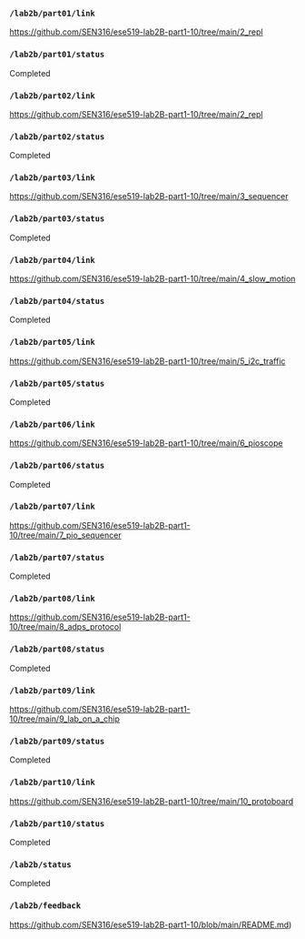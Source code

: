 ### `/lab2b/part01/link`
https://github.com/SEN316/ese519-lab2B-part1-10/tree/main/2_repl
### `/lab2b/part01/status`
Completed
### `/lab2b/part02/link`
https://github.com/SEN316/ese519-lab2B-part1-10/tree/main/2_repl
### `/lab2b/part02/status`
Completed
### `/lab2b/part03/link`
https://github.com/SEN316/ese519-lab2B-part1-10/tree/main/3_sequencer
### `/lab2b/part03/status`
Completed
### `/lab2b/part04/link`
https://github.com/SEN316/ese519-lab2B-part1-10/tree/main/4_slow_motion
### `/lab2b/part04/status`
Completed
### `/lab2b/part05/link`
https://github.com/SEN316/ese519-lab2B-part1-10/tree/main/5_i2c_traffic
### `/lab2b/part05/status`
Completed
### `/lab2b/part06/link`
https://github.com/SEN316/ese519-lab2B-part1-10/tree/main/6_pioscope
### `/lab2b/part06/status`
Completed
### `/lab2b/part07/link`
https://github.com/SEN316/ese519-lab2B-part1-10/tree/main/7_pio_sequencer
### `/lab2b/part07/status`
Completed
### `/lab2b/part08/link`
https://github.com/SEN316/ese519-lab2B-part1-10/tree/main/8_adps_protocol
### `/lab2b/part08/status`
Completed
### `/lab2b/part09/link`
https://github.com/SEN316/ese519-lab2B-part1-10/tree/main/9_lab_on_a_chip
### `/lab2b/part09/status`
Completed
### `/lab2b/part10/link`
https://github.com/SEN316/ese519-lab2B-part1-10/tree/main/10_protoboard
### `/lab2b/part10/status`
Completed
### `/lab2b/status`
Completed
### `/lab2b/feedback`
https://github.com/SEN316/ese519-lab2B-part1-10/blob/main/README.md)
